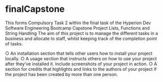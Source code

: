 # finalCapstone
This forms Compulsory Task 2 within the final task of the Hyperion Dev Software Engineering Bootcamp
Capstone Project Lists, Functions and String Handling
The aim of this project is to manage the different tasks in a business and allocate to staff, whilst keeping track of the completion point of tasks. 

○ An installation section that tells other users how to install your project
locally.
○ A usage section that instructs others on how to use your project after
they’ve installed it. Include screenshots of your project in action.
○ A section for credits that highlights and links to the authors of your
project if the project has been created by more than one person.
